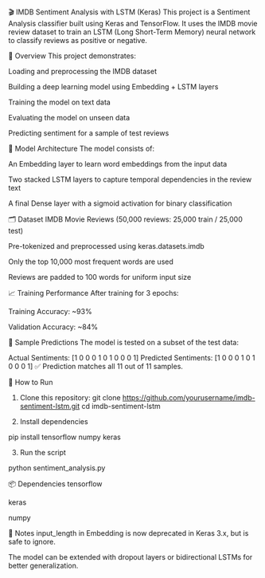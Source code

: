 🎬 IMDB Sentiment Analysis with LSTM (Keras)
This project is a Sentiment Analysis classifier built using Keras and TensorFlow. It uses the IMDB movie review dataset to train an LSTM (Long Short-Term Memory) neural network to classify reviews as positive or negative.

📌 Overview
This project demonstrates:

Loading and preprocessing the IMDB dataset

Building a deep learning model using Embedding + LSTM layers

Training the model on text data

Evaluating the model on unseen data

Predicting sentiment for a sample of test reviews

🧠 Model Architecture
The model consists of:

An Embedding layer to learn word embeddings from the input data

Two stacked LSTM layers to capture temporal dependencies in the review text

A final Dense layer with a sigmoid activation for binary classification

🗂 Dataset
IMDB Movie Reviews (50,000 reviews: 25,000 train / 25,000 test)

Pre-tokenized and preprocessed using keras.datasets.imdb

Only the top 10,000 most frequent words are used

Reviews are padded to 100 words for uniform input size

📈 Training Performance
After training for 3 epochs:

Training Accuracy: ~93%

Validation Accuracy: ~84%

🧪 Sample Predictions
The model is tested on a subset of the test data:

Actual Sentiments:    [1 0 0 0 1 0 1 0 0 0 1]
Predicted Sentiments: [1 0 0 0 1 0 1 0 0 0 1]
✅ Prediction matches all 11 out of 11 samples.

🚀 How to Run
1. Clone this repository:
git clone https://github.com/yourusername/imdb-sentiment-lstm.git
cd imdb-sentiment-lstm

2. Install dependencies

pip install tensorflow numpy keras

3. Run the script

python sentiment_analysis.py


📦 Dependencies
tensorflow

keras

numpy

📌 Notes
input_length in Embedding is now deprecated in Keras 3.x, but is safe to ignore.

The model can be extended with dropout layers or bidirectional LSTMs for better generalization.
